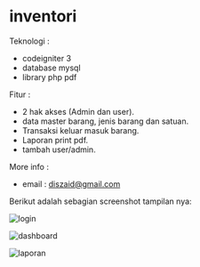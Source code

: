 # inventori

Teknologi :

- codeigniter 3
- database mysql
- library php pdf

Fitur :
- 2 hak akses (Admin dan user). 
- data master barang, jenis barang dan satuan.
- Transaksi keluar masuk barang.
- Laporan print pdf.
- tambah user/admin.

More info :
- email : diszaid@gmail.com
 

Berikut adalah sebagian screenshot tampilan nya:

![login](https://user-images.githubusercontent.com/33209112/104845574-c256a200-5908-11eb-98b0-fff3a72a7d4c.png)

![dashboard](https://user-images.githubusercontent.com/33209112/104845750-ae5f7000-5909-11eb-9842-6cb6d31df054.png)

![laporan](https://user-images.githubusercontent.com/33209112/104845755-b28b8d80-5909-11eb-90fb-e9f03d22035d.png)


